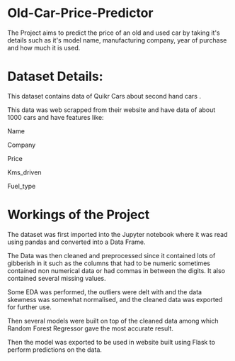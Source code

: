 # Old-Car-Price-Predictor
The Project aims to predict the price of an old and used car by taking it's details such as it's model name, manufacturing company, year of purchase and  how much it is used.

# Dataset Details:
This dataset contains data of Quikr Cars about second hand cars . 

This data was web scrapped from their website and have data of about 1000 cars and have features like: 

Name 

Company 

Price 

Kms_driven 

Fuel_type


# Workings of the Project
  The dataset was first imported into the Jupyter notebook where it was read using pandas and converted into a Data Frame.

  The Data was then cleaned and preprocessed since it contained lots of gibberish in it such as the columns that had to be numeric sometimes contained non numerical data or had commas in between the digits. It also contained several missing values.

  Some EDA was performed, the outliers were delt with and the data skewness was somewhat normalised, and the cleaned data was exported for further use.

  Then several models were built on top of the cleaned data among which Random Forest Regressor gave the most accurate result.

  Then the model was exported to be used in website built using Flask to perform predictions on the data.
